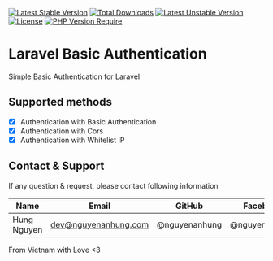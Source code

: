 [![Latest Stable Version](http://poser.pugx.org/nguyenanhung/laravel-basic-auth/v)](https://packagist.org/packages/nguyenanhung/laravel-basic-auth) [![Total Downloads](http://poser.pugx.org/nguyenanhung/laravel-basic-auth/downloads)](https://packagist.org/packages/nguyenanhung/laravel-basic-auth) [![Latest Unstable Version](http://poser.pugx.org/nguyenanhung/laravel-basic-auth/v/unstable)](https://packagist.org/packages/nguyenanhung/laravel-basic-auth) [![License](http://poser.pugx.org/nguyenanhung/laravel-basic-auth/license)](https://packagist.org/packages/nguyenanhung/laravel-basic-auth) [![PHP Version Require](http://poser.pugx.org/nguyenanhung/laravel-basic-auth/require/php)](https://packagist.org/packages/nguyenanhung/laravel-basic-auth)

# Laravel Basic Authentication

Simple Basic Authentication for Laravel

## Supported methods

-[x] Authentication with Basic Authentication
-[x] Authentication with Cors
-[x] Authentication with Whitelist IP

## Contact & Support

If any question & request, please contact following information

| Name        | Email                | GitHub        | Facebook      |
|-------------|----------------------|---------------|---------------|
| Hung Nguyen | dev@nguyenanhung.com | @nguyenanhung | @nguyenanhung |

From Vietnam with Love <3
